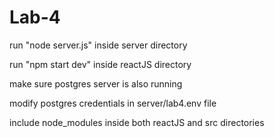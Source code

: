 # Lab-4

run "node server.js" inside server directory

run "npm start dev" inside reactJS directory

make sure postgres server is also running

modify postgres credentials in server/lab4.env file

include node_modules inside both reactJS and src directories

